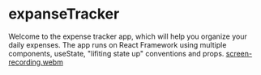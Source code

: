 # expanseTracker
Welcome to the expense tracker app, which will help you organize your daily expenses.
The app runs on React Framework using multiple components, useState, "lifiting state up" conventions and props.
[screen-recording.webm](https://user-images.githubusercontent.com/89196594/236249894-a2ab533c-1026-48be-963a-526c4e0d84c1.webm)

